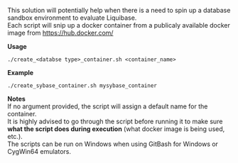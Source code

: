 This solution will potentially help when there is a need to spin up a database sandbox environment to evaluate Liquibase. <br>
Each script will snip up a docker container from a publicaly available docker image from https://hub.docker.com/

**Usage** <br>
```console
./create_<databse type>_container.sh <container_name>
```

**Example** <br>
```console
./create_sybase_container.sh mysybase_container
```

**Notes** <br>
If no argument provided, the script will assign a default name for the container. <br>
It is highly advised to go through the script before running it to make sure **what the script does during execution** (what docker image is being used, etc.). <br>
The scripts can be run on Windows when using GitBash for Windows or CygWin64 emulators. <br>

